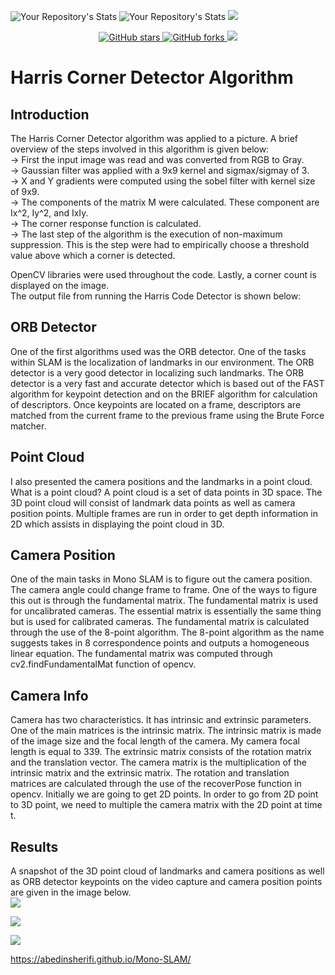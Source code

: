 ![Your Repository's Stats](https://github-readme-stats.vercel.app/api?username=abedinsherifi&show_icons=true)
![Your Repository's Stats](https://github-readme-stats.vercel.app/api/top-langs/?username=abedinsherifi&theme=blue-green)
![](https://komarev.com/ghpvc/?username=abedinsherifi)

<p align="center">
  <a href="https://github.com/prespafree1/Harris-Corner-Detector">
    <img alt="GitHub stars" src="https://img.shields.io/github/stars/prespafree1/Harris-Corner-Detector.svg">
  </a>
  <a href="https://github.com/prespafree1/Harris-Corner-Detector">
    <img alt="GitHub forks" src="https://img.shields.io/github/forks/prespafree1/Harris-Corner-Detector.svg">
  </a>
    <a href="https://github.com/prespafree1/Harris-Corner-Detector/graphs/contributors" alt="Contributors">
        <img src="https://img.shields.io/github/contributors/prespafree1/Harris-Corner-Detector" /></a>
</p>

# Harris Corner Detector Algorithm
## Introduction
The Harris Corner Detector algorithm was applied to a picture. A brief overview of the steps involved in this algorithm is given below: <br>
→ First the input image was read and was converted from RGB to Gray. <br>
→ Gaussian filter was applied with a 9x9 kernel and sigmax/sigmay of 3. <br>
→ X and Y gradients were computed using the sobel filter with kernel size of 9x9. <br>
→ The components of the matrix M were calculated. These component are Ix^2, Iy^2, and IxIy. <br>
→ The corner response function is calculated. <br>
→ The last step of the algorithm is the execution of non-maximum suppression. This is the step were had to empirically choose a threshold value above which a corner is detected. <br>

OpenCV libraries were used throughout the code. Lastly, a corner count is displayed on the image. <br>
The output file from running the Harris Code Detector is shown below: <br>


## ORB Detector
One of the first algorithms used was the ORB detector. One of the tasks within SLAM is the localization of landmarks in our environment. The ORB detector is a very good detector in localizing such landmarks. The ORB detector is a very fast and accurate detector which is based out of the FAST algorithm for keypoint detection and on the BRIEF algorithm for calculation of descriptors. Once keypoints are located on a frame, descriptors are matched from the current frame
to the previous frame using the Brute Force matcher. <br>

## Point Cloud
I also presented the camera positions and the landmarks in a point cloud. What is a point cloud? A point cloud is a set of data points in 3D space. The 3D point cloud will consist of landmark data points as well as camera position points. Multiple frames are run in order to get depth information in 2D which assists in displaying the point cloud in 3D. <br>

## Camera Position
One of the main tasks in Mono SLAM is to figure out the camera position. The camera angle could change frame to frame. One of the ways to figure this out is through the fundamental matrix. The fundamental matrix is used for uncalibrated cameras. The essential matrix is essentially the same thing but is used for calibrated cameras. The fundamental matrix is calculated through the use of the 8-point algorithm. The 8-point algorithm as the name suggests takes in 8 correspondence points and outputs a homogeneous linear equation. The fundamental matrix was computed through
cv2.findFundamentalMat function of opencv. <br>

## Camera Info
Camera has two characteristics. It has intrinsic and extrinsic parameters. One of the main matrices is the intrinsic matrix. The intrinsic matrix is made of the image size and the focal length of the camera. My camera focal length is equal to 339. The extrinsic matrix consists of the rotation matrix and the translation vector. The camera matrix is the multiplication of the intrinsic matrix and the extrinsic matrix. The rotation and translation matrices are calculated through the use of the recoverPose function in opencv. Initially we are going to get 2D points. In order to go from 2D point to 3D point, we need to multiple the camera matrix with the 2D point at time t. <br>

## Results
A snapshot of the 3D point cloud of landmarks and camera positions as well as ORB detector keypoints on the video capture and camera position points are given in the image below. <br>
![](images/MonoSLAMCamPos.png) <br>

![](images/MonoSLAM1.png) <br>

![](images/MonoSLAMCloud.png) <br>

https://abedinsherifi.github.io/Mono-SLAM/
